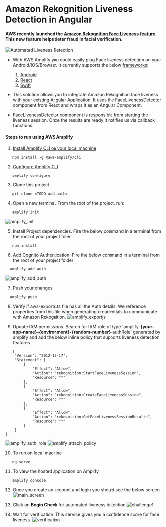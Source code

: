 # Amazon Rekognition Liveness Detection in Angular


#### AWS recently launched the [Amazon Rekognition Face Liveness feature](https://aws.amazon.com/about-aws/whats-new/2023/04/amazon-rekognition-face-liveness-deter-fraud-facial-verification/). This new feature helps deter fraud in facial verification.


![Automated Liveness Detection](/images/challenges.png)



* With AWS Amplify you could easily plug Face liveness detection on your Android/IOS/Browser. It currently supports the below [frameworks](https://ui.docs.amplify.aws/react/connected-components/liveness):
  1. [Android](https://ui.docs.amplify.aws/android/connected-components/liveness)
  2. [React](https://ui.docs.amplify.aws/react/connected-components/liveness)
  3. [Swift](https://ui.docs.amplify.aws/swift/connected-components/liveness)

* This solution allows you to integrate Amazon Rekognition face liveness with your existing Angular Application. It uses the  FaceLivenessDetector component from React and wraps it as an Angular Component. 
* FaceLivenessDetector component is responsible from starting the liveness session. Once the results are ready it notifies us via callback functions. 

#### Steps to run using AWS Amplify
1. [Install Amplify CLI on your local machine](https://docs.amplify.aws/cli/start/install/#pre-requisites-for-installation)
```
   npm install -g @aws-amplify/cli
```

2. [Configure Amplify CLI](https://docs.amplify.aws/start/getting-started/installation/q/integration/angular/#configure-the-amplify-cli)
```
   amplify configure
```

3. Clone this project
```
   git clone <TODO add path>
``` 
4. Open a new terminal. From the root of the project, run:
```
   amplify init
```
   ![amplify_init](/images/amplify_init.png)

5. Install Project dependencies. Fire the below command in a terminal from the root of your project foler

```
   npm install
```

6. Add Cognito Authentication. Fire the below command in a terminal from the root of your project folder
```
  amplify add auth
```
 ![amplify_add_auth](/images/amplify_add_auth.png)

7. Push your changes
```
  amplify push
```

8. Verify if aws-exports.ts file has all the Auth details. We reference properties from this file when generating creadentials to communicate with Amazon Rekognition.
![amplify_exportjs](/images/amplify_exportjs.png)

9. Update IAM permissions. Search for IAM role of type 'amplify-**{your-app-name}-{environment}-{random-number}**-authRole' generated by amplify and add the below inline policy that supports liveness detection features
```
   {
    "Version": "2012-10-17",
    "Statement": [
        {
            "Effect": "Allow",
            "Action": "rekognition:StartFaceLivenessSession",
            "Resource": "*"
        },
        {
            "Effect": "Allow",
            "Action": "rekognition:CreateFaceLivenessSession",
            "Resource": "*"
        },
        {
            "Effect": "Allow",
            "Action": "rekognition:GetFaceLivenessSessionResults",
            "Resource": "*"
        }
    ]
}
```
![amplify_auth_role](/images/amplify_auth_role.png)
![amplify_attach_policy](/images/amplify_attach_policy.png)

10. To run on local machine
```
   ng serve
```
11. To view the hosted application on Amplify
```
   amplify console
```
12. Once you create an account and login you should see the below screen
![main_screen](/images/face_liveness_main_screen.png)

13. Click on **Begin Check** for automated liveness detection
![challenge1](/images/challenge1.png)

14. Wait for verification. This service gives you a confidence score for face liveness.
![verification](/images/verification.png)

